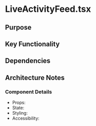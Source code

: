 # LiveActivityFeed.tsx

## Purpose

## Key Functionality

## Dependencies

## Architecture Notes

### Component Details
- Props: 
- State: 
- Styling: 
- Accessibility: 

